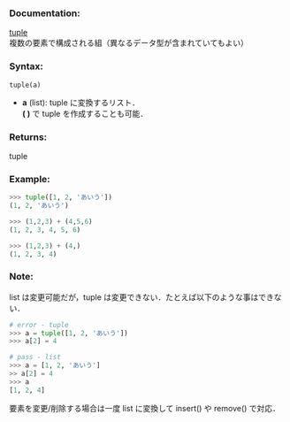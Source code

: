 ### Documentation:

[tuple](https://docs.python.org/ja/3/library/functions.html#func-tuple)  
複数の要素で構成される組（異なるデータ型が含まれていてもよい）

### Syntax:

```tuple(a)```

- **a** (list): tuple に変換するリスト．   
**( )** で tuple を作成することも可能．

### Returns:

tuple

### Example: 

```python
>>> tuple([1, 2, 'あいう'])
(1, 2, 'あいう')

>>> (1,2,3) + (4,5,6)
(1, 2, 3, 4, 5, 6)

>>> (1,2,3) + (4,)
(1, 2, 3, 4)

```

### Note:
list は変更可能だが，tuple は変更できない．たとえば以下のような事はできない．

```python
# error - tuple
>>> a = tuple([1, 2, 'あいう'])
>>> a[2] = 4

# pass - list
>>> a = [1, 2, 'あいう']
>> a[2] = 4
>>> a
[1, 2, 4]
```

要素を変更/削除する場合は一度 list に変換して insert() や remove() で対応．
